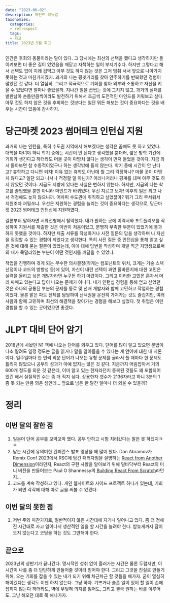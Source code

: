 ```yaml
---
date: "2023-06-02"
description: 마인드 리뉴얼
taxonomies:
  categories:
  - retrospect
  tags:
  - 회고
title: 2023년 5월 회고
---
```


인간은 후회의 동물이라는 말이 있다. 그 당시에는 최선의 선택을 했다고 생각하지만 돌이켜보면 더 좋은 길이 있었음을 깨닫고 자책하는 일이 부지기수다. 하지만 그렇다고 해서 선택도 없이 지레 겁먹고 아무 것도 하지 않는 것은 그저 멈춰 서서 앞으로 나아가지 못하는 것과 마찬가지겠지. 과거의 나는 핑곗거리를 찾아 안주하기를 반복했던 겅험이 많았던 것 같다. 더 열심히, 그리고 적극적으로 기회를 찾아 외부와 소통하고 자신을 키울 수 있었다면 얼마나 좋았을까. 지나간 일을 곱씹는 것에 그치지 않고, 과거의 실패를 발판삼아 손톱만큼씩이라도 발전하기 위해서 조금씩 도전적인 마인드를 키워보고 싶다. 아무 것도 하지 않은 것을 후회하는 것보다는 일단 뭐든 해보는 것이 중요하다는 것을 배우는 시간이 있음에 감사하자.
<!-- more -->

# 당근마켓 2023 썸머테크 인턴십 지원
과거의 나는 인턴을, 특히 수도권 지역에서 해보겠다는 생각은 꿈에도 못 하고 있었다. 대학을 다녀야 하니 학기 중에는 시간이 안 된다고 생각했을 뿐더러, 짧은 방학 기간에 기회가 생긴다고 하더라도 머물 곳이 마땅치 않다는 생각이 먼저 들었을 것이다. 지금 와서 돌아보면 참 수동적이었구나 하는 생각밖에 들지 않는다. 학기 중에 시간이 안 난다고? 휴학하고 다니면 되지! 이유 없는 휴학도 아닌데 뭘 그리 걱정하나? 머물 곳이 마땅치 않다고? 일단 되고 나서나 걱정할 일 아닌가? 이러나저러나 핑계를 대며 아무 것도 하지 않았던 것이다. 지금도 지방에 있다는 사실은 변하지 않는다. 하지만, 지금의 나는 학교를 졸업했을 뿐만 아니라 마인드가 바뀌었다. 우선 지르고 보자! 이후의 일은 되고 나서 걱정해도 늦지 않으니까. 어차피 수도권에 취직하고 싶었잖아? 뭐가 그리 무서워서 지원조차 꺼릴쏘냐. 우선은 지원하는 경험을 늘리는 것이 중요하다는 생각으로, 당근마켓 2023 썸머테크 인턴십에 지원하였다.

결론부터 말하자면 서류전형에서 탈락했다. 내가 원하는 곳에 이력서와 포트폴리오를 작성하여 지원서를 제출한 것은 이번이 처음이었고, 분명히 부족한 부분이 있었기에 통과하지 못했을 것이다. 하지만 제출 서류를 작성하거나 사전 질문의 답을 생각하며 나 자신을 점검할 수 있는 경험이 되었다고 생각한다. 특히 사전 질문 중 인턴십을 통해 얻고 싶은 것에 대해 묻는 질문이 있었는데, 이에 대해 답변을 작성하며 개발 직군 지망생으로써의 내가 목말라있는 부분이 어떤 것인지를 깨달을 수 있었다.

작업을 진행하며 겪게 되는 무수한 의사결정(작게는 컴포넌트의 위치, 크게는 기술 스택 선정이나 코드의 방향성 등)에 있어, 자신이 내린 선택이 과연 올바른지에 대한 고민은 실력을 올리고 싶은 개발자라면 누구든 하기 마련이다. 그리고 이러한 고민은 혼자서 머리 싸매고 있는다고 답이 나오는 문제가 아니다. 내가 인턴십 경험을 통해 얻고 싶었던 것은 하나의 공통된 부분의 문제를 동료 및 선배 개발자와 함께 고민하고 작업하는 경험이었다. 물론 맡은 파트 전체를 담당하여 선택권을 온전히 가져가는 것도 즐겁지만, 여러 사람과 함께 고민하며 최선의 해결책을 찾아가는 경험을 해보고 싶었다. 첫 취업은 이런 경험을 할 수 있는 곳이었으면 좋겠다.

# JLPT 대비 단어 암기
2018년에 사놨던 N1 책에 나오는 단어를 외우고 있다. 단어를 많이 알고 있으면 문법이 다소 딸려도 일정 정도는 글을 읽거나 말을 알아들을 수 있다는 게 언어에 대한 내 지론이다. 일주일마다 한 번씩 외운 단어가 나오는 유형 문제를 골라서 풀 때마다 한 문제도 틀리지 않았으니 공부의 성과가 아예 없지는 않은 것 같다. 지금까지 어림잡아서 거의 600개 정도를 외운 것 같은데, 이미 알고 있는 한자라던지 중복된 것들도 꽤 포함되어 있긴 해서 실질적인 수는 좀 더 적지 싶다. 상용한자 갯수가 2136자라고 하니 3분의 1 좀 못 되는 만큼 외운 셈인데... 앞으로 남은 한 달간 얼마나 더 외울 수 있을까?

# 정리

## 이번 달의 잘한 점

1. 일본어 단어 공부를 꼬박꼬박 했다. 공부 안하고 시험 치러갔다는 말은 못 하겠지ㅋㅋ
2. 남는 시간에 유의미한 컨퍼런스 발표 영상을 꽤 많이 봤다. Dan Abramov가 Remix Conf 2023에서 RSC에 담긴 패러다임을 설명하는 [React from Another Dimension](https://www.youtube.com/watch?v=zMf_xeGPn6s)이라던지, React의 구현 사항을 알아보기 위해 밑바닥부터 React의 미니 버전을 만들어보는 Paul O Shannessy의 [Building React From Scratch](https://www.youtube.com/watch?v=_MAD4Oly9yg)라던지...
3. 코드를 계속 작성하고 있다. 개인 웹사이트와 사이드 프로젝트 하나가 있는데, 기회가 되면 각각에 대해 따로 글을 써볼 수 있겠다.

## 이번 달의 못한 점

1. 저번 주와 마찬가지로, 일반적이지 않은 시간대에 자거나 일어나고 있다. 좀 더 정해진 시간대로 자고 일어나서 생산적인 일을 할 시간을 늘려야 한다. 밤늦게까지 잠이 오지 않는다고 코딩을 하는 것도 그만해야 한다.

## 끝으로
2023년의 상반기가 끝나간다. 명시적인 성취 없이 흘러가는 시간은 물론 두렵지만, 이 시간이 나를 좀 더 단단하게 만들어줄 것이라 믿어야 한다. 그리고 그것을 진실로 만들기 위해, 오는 기회를 잡을 수 있는 내가 되기 위해 차근차근 할 것들을 해가자. 굳이 열심히 해야겠다는 생각도 이젠 하지 않는다. 그냥 하자. 기쁘거나 슬픈 일이 있어 할 일이 손에 잡히지 않는다 하더라도, 벽에 부딪혀 의지를 잃어도, 그리고 결국 원하는 바를 이루어도. 그냥 해오던 대로 쭉 해나가자.